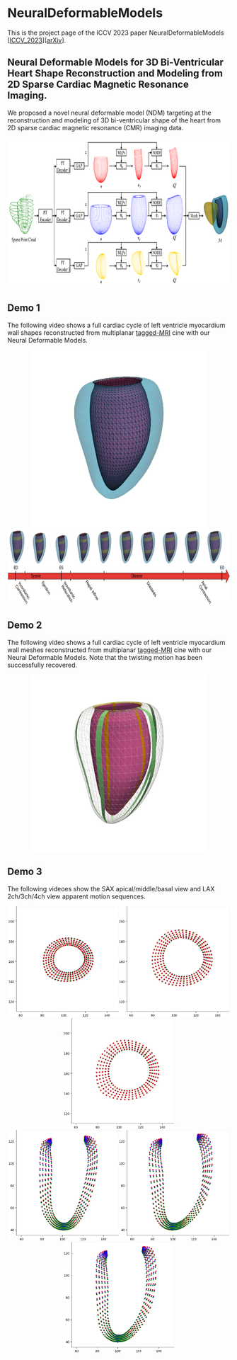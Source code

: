 # NeuralDeformableModels
This is the project page of the ICCV 2023 paper NeuralDeformableModels [[ICCV_2023](https://openaccess.thecvf.com/content/ICCV2023/papers/Ye_Neural_Deformable_Models_for_3D_Bi-Ventricular_Heart_Shape_Reconstruction_and_ICCV_2023_paper.pdf)][[arXiv](https://arxiv.org/pdf/2307.07693)].

## Neural Deformable Models for 3D Bi-Ventricular Heart Shape Reconstruction and Modeling from 2D Sparse Cardiac Magnetic Resonance Imaging.
We proposed a novel neural deformable model (NDM) targeting at the reconstruction and modeling of 3D bi-ventricular shape of the heart from 2D sparse cardiac magnetic resonance (CMR) imaging data.
<div align=center><img width="820" height="340" src="https://github.com/DeepTag/NeuralDeformableModels/blob/main/NDMs.png"/></div>

## Demo 1
The following video shows a full cardiac cycle of left ventricle myocardium wall shapes reconstructed from multiplanar [tagged-MRI](https://github.com/DeepTag/cardiac_tagging_motion_estimation) cine with our Neural Deformable Models.  
<div align=center><img width="400" height="400" src="https://github.com/DeepTag/NeuralDeformableModels/blob/main/LV_wall_mesh.gif"/></div>
<div align=center><img width="820" height="174.5" src="https://github.com/DeepTag/NeuralDeformableModels/blob/main/Cardiac_cycle_with_wall_shapes.png"/></div>

## Demo 2
The following video shows a full cardiac cycle of left ventricle myocardium wall meshes reconstructed from multiplanar [tagged-MRI](https://github.com/DeepTag/cardiac_tagging_motion_estimation) cine with our Neural Deformable Models. Note that the twisting motion has been successfully recovered. 
<div align=center><img width="400" height="400" src="https://github.com/DeepTag/NeuralDeformableModels/blob/main/LV_wall_dynamics_twist.gif"/></div>

## Demo 3
The following videoes show the SAX apical/middle/basal view and LAX 2ch/3ch/4ch view apparent motion sequences. 
<div align=center><img width="250" height="250" src="https://github.com/DeepTag/NeuralDeformableModels/blob/main/apparent_motion_sequence_sax_apical.gif"/><img width="250" height="250" src="https://github.com/DeepTag/NeuralDeformableModels/blob/main/apparent_motion_sequence_sax_middle.gif"/><img width="250" height="250" src="https://github.com/DeepTag/NeuralDeformableModels/blob/main/apparent_motion_sequence_sax_basal.gif"/></div>
<div align=center><img width="250" height="250" src="https://github.com/DeepTag/NeuralDeformableModels/blob/main/apparent_motion_sequence_lax_120_2ch.gif"/><img width="250" height="250" src="https://github.com/DeepTag/NeuralDeformableModels/blob/main/apparent_motion_sequence_lax_240_3ch.gif"/><img width="250" height="250" src="https://github.com/DeepTag/NeuralDeformableModels/blob/main/apparent_motion_sequence_lax_0_4ch.gif"/></div>
